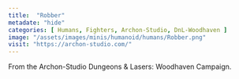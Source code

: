 ```yaml
---
title:  "Robber"
metadate: "hide"
categories: [ Humans, Fighters, Archon-Studio, DnL-Woodhaven ]
image: "/assets/images/minis/humanoid/humans/Robber.png"
visit: "https://archon-studio.com/"
---
```

From the Archon-Studio Dungeons & Lasers: Woodhaven Campaign.